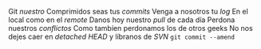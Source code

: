 Git *nuestro*
Comprimidos seas tus *commits*
Venga a nosotros tu *log*
En el local como en el *remote*
Danos hoy nuestro *pull* de cada día
Perdona nuestros *conflictos*
Como tambíen perdonamos los de otros geeks
No nos dejes caer en *detached HEAD*
y líbranos de *SVN*
`git commit --amend`
